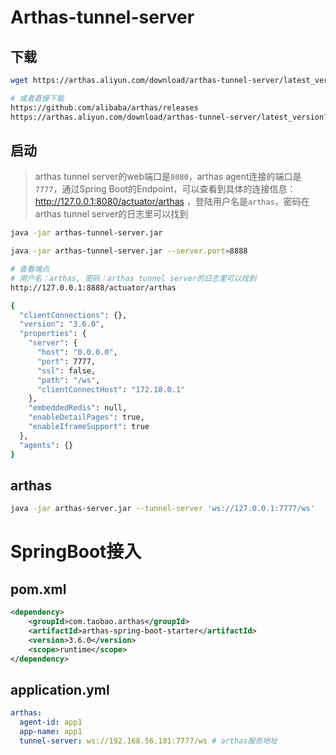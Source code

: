 # Arthas-tunnel-server

## 下载

```sh
wget https://arthas.aliyun.com/download/arthas-tunnel-server/latest_version?mirror=aliyun -O arthas-tunnel-server.jar

# 或者直接下载
https://github.com/alibaba/arthas/releases
https://arthas.aliyun.com/download/arthas-tunnel-server/latest_version?mirror=aliyun
```



## 启动

> arthas tunnel server的web端口是`8080`，arthas agent连接的端口是`7777`，通过Spring Boot的Endpoint，可以查看到具体的连接信息： http://127.0.0.1:8080/actuator/arthas ，登陆用户名是`arthas`，密码在arthas tunnel server的日志里可以找到

```sh
java -jar arthas-tunnel-server.jar

java -jar arthas-tunnel-server.jar --server.port=8888

# 查看端点
# 用户名：arthas, 密码：arthas tunnel server的日志里可以找到
http://127.0.0.1:8888/actuator/arthas

{
  "clientConnections": {},
  "version": "3.6.0",
  "properties": {
    "server": {
      "host": "0.0.0.0",
      "port": 7777,
      "ssl": false,
      "path": "/ws",
      "clientConnectHost": "172.18.0.1"
    },
    "embeddedRedis": null,
    "enableDetailPages": true,
    "enableIframeSupport": true
  },
  "agents": {}
}
```



## arthas

```sh
java -jar arthas-server.jar --tunnel-server 'ws://127.0.0.1:7777/ws'
```



# SpringBoot接入

## pom.xml

```xml
<dependency>
    <groupId>com.taobao.arthas</groupId>
    <artifactId>arthas-spring-boot-starter</artifactId>
    <version>3.6.0</version>
    <scope>runtime</scope>
</dependency>
```



## application.yml

```yaml
arthas:
  agent-id: app1
  app-name: app1
  tunnel-server: ws://192.168.56.101:7777/ws # arthas服务地址
```

